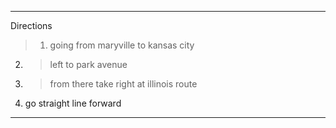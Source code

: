  *****
Directions
> 1.  going from maryville to kansas city 
  2. > left to park avenue 
   3. >  from there take right at illinois route 
4. go straight line forward

******
